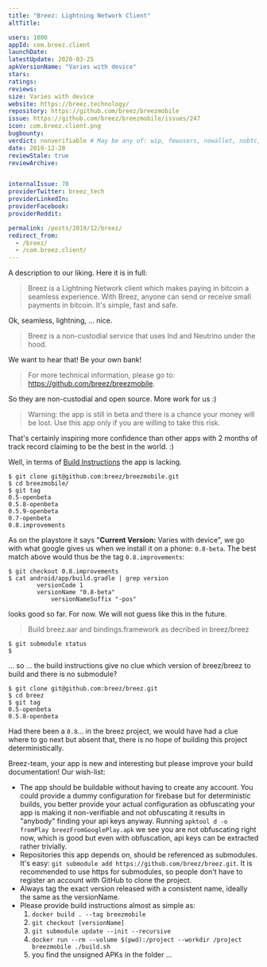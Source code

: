 ```yaml
---
title: "Breez: Lightning Network Client"
altTitle: 

users: 1000
appId: com.breez.client
launchDate: 
latestUpdate: 2020-03-25
apkVersionName: "Varies with device"
stars: 
ratings: 
reviews: 
size: Varies with device
website: https://breez.technology/
repository: https://github.com/breez/breezmobile
issue: https://github.com/breez/breezmobile/issues/247
icon: com.breez.client.png
bugbounty: 
verdict: nonverifiable # May be any of: wip, fewusers, nowallet, nobtc, custodial, nosource, nonverifiable, verifiable, bounty, defunct
date: 2019-12-28
reviewStale: true
reviewArchive:


internalIssue: 70
providerTwitter: breez_tech
providerLinkedIn: 
providerFacebook: 
providerReddit: 

permalink: /posts/2019/12/breez/
redirect_from:
  - /breez/
  - /com.breez.client/
---
```



A description to our liking. Here it is in full:

> Breez is a Lightning Network client which makes paying in bitcoin a seamless
  experience. With Breez, anyone can send or receive small payments in bitcoin.
  It's simple, fast and safe.

Ok, seamless, lightning, ... nice.

> Breez is a non-custodial service that uses lnd and Neutrino under the hood.

We want to hear that! Be your own bank!

> For more technical information, please go to: https://github.com/breez/breezmobile.

So they are non-custodial and open source. More work for us :)

> Warning: the app is still in beta and there is a chance your money will be
  lost. Use this app only if you are willing to take this risk.

That's certainly inspiring more confidence than other apps with 2 months of
track record claiming to be the best in the world. :)

Well, in terms of [Build Instructions](https://github.com/breez/breezmobile#build)
the app is lacking.

```
$ git clone git@github.com:breez/breezmobile.git
$ cd breezmobile/
$ git tag
0.5-openbeta
0.5.8-openbeta
0.5.9-openbeta
0.7-openbeta
0.8.improvements
```

As on the playstore it says "**Current Version:** Varies with device", we go with
what google gives us when we install it on a phone: `0.8-beta`. The best match above would thus be the tag
`0.8.improvements`:

```
$ git checkout 0.8.improvements 
$ cat android/app/build.gradle | grep version
        versionCode 1
        versionName "0.8-beta"
            versionNameSuffix "-pos"
```

looks good so far. For now. We will not guess like this in the future.

> Build breez.aar and bindings.framework as decribed in breez/breez

```
$ git submodule status 
$
```

... so ... the build instructions give no clue which version of breez/breez to
build and there is no submodule?

```
$ git clone git@github.com:breez/breez.git
$ cd breez
$ git tag
0.5-openbeta
0.5.8-openbeta
```

Had there been a `0.8`... in the breez project, we would have had a clue
where to go next but absent that, there is no hope of building this project
deterministically.

Breez-team, your app is new and interesting but please improve your build
documentation! Our wish-list:

* The app should be buildable without having to create any account.
  You could provide a dummy configuration for firebase but for deterministic builds,
  you better provide your actual configuration as obfuscating your app
  is making it non-verifiable and not obfuscating it results in "anybody" finding
  your api keys anyway. Running `apktool d -o fromPlay breezFromGooglePlay.apk`
  we see you are not obfuscating right now, which is good but even with
  obfuscation, api keys can be extracted rather trivially.
* Repositories this app depends on, should be referenced as submodules. It's
  easy: `git submodule add https://github.com/breez/breez.git`. It is recommended
  to use https for submodules, so people don't have to register an account with
  GitHub to clone the project.
* Always tag the exact version released with a consistent name, ideally the same
  as the versionName.
* Please provide build instructions almost as simple as:
  1. `docker build . --tag breezmobile`
  2. `git checkout [versionName]`
  3. `git submodule update --init --recursive`
  4. `docker run --rm --volume $(pwd):/project --workdir /project breezmobile ./build.sh`
  5. you find the unsigned APKs in the folder ...